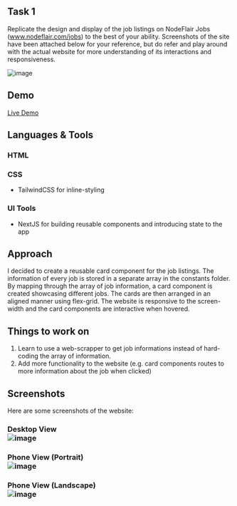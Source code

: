 ## Task 1
Replicate the design and display of the job listings on NodeFlair Jobs
(www.nodeflair.com/jobs) to the best of your ability.
Screenshots of the site have been attached below for your reference, but do
refer and play around with the actual website for more understanding of its
interactions and responsiveness.


![image](https://user-images.githubusercontent.com/90945854/195039366-8ec9be34-120e-4cab-84dc-a7d00cc32fe8.png)




## Demo

[Live Demo](https://job-listing-page-chi.vercel.app/)


## Languages & Tools

### HTML

### CSS
  * TailwindCSS for inline-styling

### UI Tools
  * NextJS for building reusable components and introducing state to the app <br />

  
## Approach
 
I decided to create a reusable card component for the job listings. The information of every job is stored in a separate array in the constants folder. By mapping through the array of job information, a card component is created showcasing different jobs. The cards are then arranged in an aligned manner using flex-grid. The website is responsive to the screen-width and the card components are interactive when hovered. <br />

## Things to work on

1. Learn to use a web-scrapper to get job informations instead of hard-coding the array of information.
2. Add more functionality to the website (e.g. card components routes to more information about the job when clicked)

## Screenshots

Here are some screenshots of the website:
### Desktop View <br /> ![image](https://user-images.githubusercontent.com/90945854/195041335-7e7f372e-3d15-4e81-8f1f-79e7a943d44b.png)
### Phone View (Portrait) <br />![image](https://user-images.githubusercontent.com/90945854/195041596-4a0b7dc8-e236-4f52-adb7-75e59634fb0d.png)
### Phone View (Landscape) <br />![image](https://user-images.githubusercontent.com/90945854/195041772-dbe07534-ae9a-4a24-acfa-3bd4c2a253c3.png)

